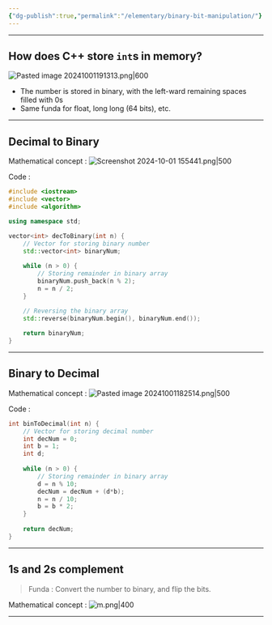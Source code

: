 ```yaml
---
{"dg-publish":true,"permalink":"/elementary/binary-bit-manipulation/"}
---
```


***
## How does C++ store `int`s in memory?
![Pasted image 20241001191313.png|600](/img/user/Attachments/Pasted%20image%2020241001191313.png)
- The number is stored in binary, with the left-ward remaining spaces filled with 0s
- Same funda for float, long long (64 bits), etc.
***
## Decimal to Binary

Mathematical concept :
![Screenshot 2024-10-01 155441.png|500](/img/user/Attachments/Screenshot%202024-10-01%20155441.png)

Code :
```cpp
#include <iostream>
#include <vector>
#include <algorithm>

using namespace std;

vector<int> decToBinary(int n) {
    // Vector for storing binary number
    std::vector<int> binaryNum;
    
    while (n > 0) {
        // Storing remainder in binary array
        binaryNum.push_back(n % 2);
        n = n / 2;
    }

    // Reversing the binary array
    std::reverse(binaryNum.begin(), binaryNum.end());
    
    return binaryNum;
}
```

***
## Binary to Decimal

Mathematical concept :
![Pasted image 20241001182514.png|500](/img/user/Attachments/Pasted%20image%2020241001182514.png)

Code :
```cpp
int binToDecimal(int n) {
    // Vector for storing decimal number 
    int decNum = 0;
    int b = 1;
    int d;
    
    while (n > 0) {
        // Storing remainder in binary array
        d = n % 10;
        decNum = decNum + (d*b);
        n = n / 10;
        b = b * 2;
    }
    
    return decNum;
}
```

***
## 1s and 2s complement
> Funda : Convert the number to binary, and flip the bits.

Mathematical concept :
![m.png|400](/img/user/Attachments/m.png)

***


